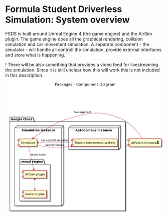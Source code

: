 # Formula Student Driverless Simulation: System overview

FSDS is built around Unreal Engine 4 (the game engine) and the AirSim plugin. 
The game engine does all the graphical rendering, collision simulation and car movement simulation. 
A separate component - the simulator - will handle all controll the simulation, provide external interfaces and store what is happening.

! There will be also something that provides a video feed for livestreaming the simulation. 
  Since it is still unclear how this will work this is not included in this description.

![System overview](images/system-overview.png)